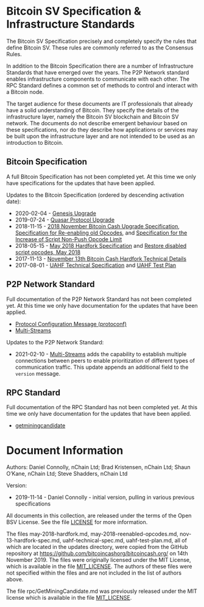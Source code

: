 # Bitcoin SV Specification & Infrastructure Standards

The Bitcoin SV Specification precisely and completely specify the rules that define Bitcoin SV. 
These rules are commonly referred to as the Consensus Rules.

In addition to the Bitcoin Specification there are a number of Infrastructure Standards that have emerged
over the years. The P2P Network standard enables infrastructure components to communicate with each
other. The RPC Standard defines a common set of methods to control and interact with a Bitcoin node.

The target audience for these documents are IT professionals that already have a solid understanding of Bitcoin. They 
specify the details of the infrastructure layer, namely the Bitcoin SV blockchain and Bitcoin SV network. The documents 
do not describe emergent behaviour based on these specifications, nor do they describe how applications or services
may be built upon the infrastructure layer and are not intended to be used as an introduction to Bitcoin.

## Bitcoin Specification
A full Bitcoin Specification has not been completed yet. At this time we only have specifications for the updates
that have been applied.

Updates to the Bitcoin Specification (ordered by descending activation date):
* 2020-02-04 - [Genesis Upgrade](updates/genesis-spec.md)
* 2019-07-24 - [Quasar Protocol Upgrade](updates/2019-07-24%20Quasar%20Protocol%20Upgrade.md)
* 2018-11-15 - [2018 November Bitcoin Cash Upgrade Specification](updates/2018-11-15%20BCH%20Upgrade%20Spec.md), 
[Specification for Re-enabling old Opcodes](updates/2018-11-15%20Re-enabling%20Old%20Opcodes.md),
and [Specification for the Increase of Script Non-Push Opcode Limit](updates/2018-11-15%20Increase%20Opcode%20Limit.md)
* 2018-05-15 - [May 2018 Hardfork Specification](updates/may-2018-hardfork.md) and [Restore disabled script opcodes, May 2018](updates/may-2018-reenabled-opcodes.md)
* 2017-11-13 - [November 13th Bitcoin Cash Hardfork Technical Details](updates/nov-13-hardfork-spec.md)
* 2017-08-01 - [UAHF Technical Specification](updates/uahf-technical-spec.md) and [UAHF Test Plan](updates/uahf-test-plan.md)

## P2P Network Standard
Full documentation of the P2P Network Standard has not been completed yet. At this time we only have documentation for the updates
that have been applied.

* [Protocol Configuration Message (protoconf)](p2p/protoconf.md)
* [Multi-Streams](p2p/multistreams.md)

Updates to the P2P Network Standard:
* 2021-02-10 - [Multi-Streams](p2p/multistreams.md) adds the capability to establish multiple connections between peers
to enable prioritization of different types of communication traffic. This update appends an additional field to the `version`
message. 

## RPC Standard
Full documentation of the RPC Standard has not been completed yet. At this time we only have documentation for the updates
that have been applied.

* [getminingcandidate](rpc/GetMiningCandidate.md)

# Document Information
Authors: Daniel Connolly, nChain Ltd; Brad Kristensen, nChain Ltd; Shaun O’Kane, nChain Ltd; Steve Shadders, nChain Ltd

Version:
* 2019-11-14 - Daniel Connolly - initial version, pulling in various previous specifications

All documents in this collection, are released under the terms of the Open BSV License. See the file [LICENSE](LICENSE) 
for more information.

The files may-2018-hardfork.md, may-2018-reenabled-opcodes.md, nov-13-hardfork-spec.md, uahf-technical-spec.md,
uahf-test-plan.md, all of which are located in the updates directory, were copied from the GitHub repository at 
https://github.com/bitcoincashorg/bitcoincash.org/ on 14th November 2019. The files were originally licensed under the 
MIT License, which is available in the file [MIT_LICENSE](MIT_LICENSE). The authors of these files were not specified 
within the files and are not included in the list of authors above. 

The file rpc/GetMiningCandidate.md was previously released under the MIT license which is available in 
the file [MIT_LICENSE](MIT_LICENSE).
